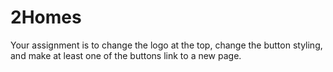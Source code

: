 # 2Homes
Your assignment is to change the logo at the top, change the button styling, and make at least one of the buttons link to a new page.
